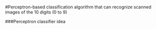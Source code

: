 #Perceptron-based classification algorithm that can recognize scanned images of the 10 digits (0 to 9)


###Perceptron classifier idea

